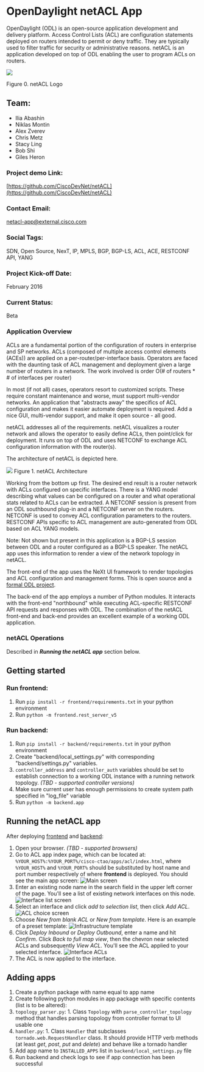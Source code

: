 
# OpenDaylight netACL App

OpenDaylight (ODL) is an open-source application development and delivery platform. Access Control Lists (ACL) are configuration statements deployed on routers intended to permit or deny traffic. They are typically used to filter traffic for security or administrative reasons. netACL is an application developed on top of ODL enabling the user to program ACLs on routers. 

![](images/logoacl.png)


Figure 0. netACL Logo

## Team:

- Ilia Abashin
- Niklas Montin
- Alex Zverev
- Chris Metz
- Stacy Ling
- Bob Shi
- Giles Heron


### Project demo Link:

[https://github.com/CiscoDevNet/netACL](https://github.com/CiscoDevNet/netACL)

### Contact Email:

<netacl-app@external.cisco.com>

### Social Tags:

SDN, Open Source, NexT, IP, MPLS, BGP, BGP-LS, ACL, ACE, RESTCONF API, YANG

### Project Kick-off Date:

February 2016

### Current Status:

Beta

### Application Overview

ACLs are a fundamental portion of the configuration of routers in enterprise and SP networks. ACLs (composed of multiple access control elements (ACEs)) are applied on a per-router/per-interface basis. Operators are faced with the daunting task of ACL management and deployment given a large number of routers in a network. The work involved is order O(# of routers * # of interfaces per router)

In most (if not all) cases, operators resort to customized scripts. These require constant maintenance and worse, must support multi-vendor networks. An application that "abstracts away" the specifics of ACL configuration and makes it easier automate deployment is required. Add a nice GUI, multi-vendor support, and make it open source - all good.

netACL addresses all of the requirements. netACL visualizes a router network and allows the operator to easily define ACLs, then point/click for deployment. It runs on top of ODL and uses NETCONF to exchange ACL configuration information with the router(s).

The architecture of netACL is depicted here.

![](images/netacl-arch-picture.jpg)
Figure 1. netACL Architecture

Working from the bottom up first. The desired end result is a router network with ACLs configured on specific interfaces. There is a YANG model describing what values can be configured on a router and what operational stats related to ACLs can be extracted. A NETCONF session is present from an ODL southbound plug-in and a NETCONF server on the routers. NETCONF is used to convey ACL configuration parameters to the routers. RESTCONF APIs specific to ACL management are auto-generated from ODL based on ACL YANG models. 

Note: Not shown but present in this application is a BGP-LS session between ODL and a router configured as a BGP-LS speaker. The netACL app uses this information to render a view of the network topology in netACL.

The front-end of the app uses the NeXt UI framework to render topologies and ACL configuration and management forms. This is open source and a [formal ODL project](https://wiki.opendaylight.org/view/NeXt:Main).
 
The back-end of the app employs a number of Python modules. It interacts with the front-end "northbound" while executing ACL-specific RESTCONF API requests and responses with ODL. The combination of the netACL front-end and back-end provides an excellent example of a working ODL application.


### netACL Operations

Described in **_Running the netACL app_** section below.

## Getting started

### Run frontend:
1. Run ```pip install -r frontend/requirements.txt``` in your python environment
2. Run ```python -m frontend.rest_server_v5```

### Run backend:
1. Run ```pip install -r backend/requirements.txt``` in your python environment
2. Create "backend/local_settings.py" with corresponding "backend/settings.py" variables.
  1. ```controller_address``` and ```controller_auth``` variables should be set to establish connection to a working ODL instance with a running network topology. *(TBD - supported controller versions)* 
3. Make sure current user has enough permissions to create system path specified in "log_file" variable
4. Run ```python -m backend.app```

## Running the netACL app
After deploying [frontend](#run-frontend) and [backend](#run-backend):

1. Open your browser. *(TBD - supported browsers)*
2. Go to ACL app index page, which can be located at: ```%YOUR_HOST%:%YOUR_PORT%/cisco-ctao/apps/acl/index.html```, where ```%YOUR_HOST%``` and ```%YOUR_PORT%``` should be substituted by host name and port number respectively of where **frontend** is deployed. You should see the main app screen:
![Main screen](https://github.com/CiscoDevNet/netACL/blob/master/images/main_view.png)
3. Enter an existing node name in the search field in the upper left corner of the page. You'll see a list of existing network interfaces on this node.
![Interface list screen](https://github.com/CiscoDevNet/netACL/blob/master/images/node_selected.png)
4. Select an interface and click *add to selection list*, then click *Add ACL*.
![ACL choice screen](https://github.com/CiscoDevNet/netACL/blob/master/images/acl_choice.png)
5. Choose *New from blank ACL* or *New from template*. Here is an example of a preset template:
![Infrastructure template](https://github.com/CiscoDevNet/netACL/blob/master/images/infrastructure_template.png)
6. Click *Deploy Inbound* or *Deploy Outbound*, enter a name and hit *Confirm*. Click *Back to full map view*, then the chevron near selected ACLs and subsequently *View ACL*. You'll see the ACL applied to your selected interface.
![Interface ACLs](https://github.com/CiscoDevNet/netACL/blob/master/images/interface_acls.png)
7. The ACL is now applied to the interface.

## Adding apps
1. Create a python package with name equal to app name
2. Create following python modules in app package with specific contents (list is to be altered):
  1. ```topology_parser.py```:
    1. Class ```Topology``` with ```parse_controller_topology``` method that handles parsing topology from controller format to UI usable one
  2. ```handler.py```:
    1. Class ```Handler``` that subclasses ```tornado.web.RequestHandler``` class. It should provide HTTP verb methods (at least *get*, *post*, *put* and *delete*) and behave like a tornado handler
3. Add app name to ```INSTALLED_APPS``` list in ```backend/local_settings.py``` file
4. Run backend and check logs to see if app connection has been successful

